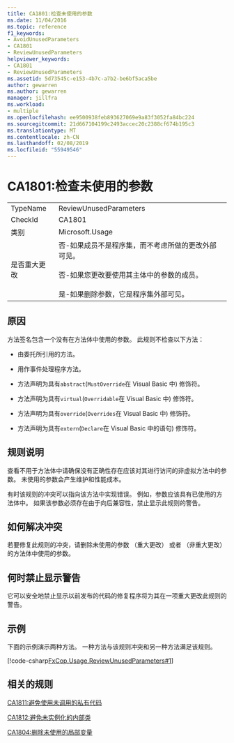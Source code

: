 ```yaml
---
title: CA1801:检查未使用的参数
ms.date: 11/04/2016
ms.topic: reference
f1_keywords:
- AvoidUnusedParameters
- CA1801
- ReviewUnusedParameters
helpviewer_keywords:
- CA1801
- ReviewUnusedParameters
ms.assetid: 5d73545c-e153-4b7c-a7b2-be6bf5aca5be
author: gewarren
ms.author: gewarren
manager: jillfra
ms.workload:
- multiple
ms.openlocfilehash: ee9500938feb893627069e9a83f3052fa84bc224
ms.sourcegitcommit: 21d667104199c2493accec20c2388cf674b195c3
ms.translationtype: MT
ms.contentlocale: zh-CN
ms.lasthandoff: 02/08/2019
ms.locfileid: "55949546"
---
```

# <a name="ca1801-review-unused-parameters"></a>CA1801:检查未使用的参数

|||
|-|-|
|TypeName|ReviewUnusedParameters|
|CheckId|CA1801|
|类别|Microsoft.Usage|
|是否重大更改|否-如果成员不是程序集，而不考虑所做的更改外部可见。<br /><br /> 否-如果您更改要使用其主体中的参数的成员。<br /><br /> 是-如果删除参数，它是程序集外部可见。|

## <a name="cause"></a>原因
 方法签名包含一个没有在方法体中使用的参数。 此规则不检查以下方法：

- 由委托所引用的方法。

- 用作事件处理程序方法。

- 方法声明为具有`abstract`(`MustOverride`在 Visual Basic 中) 修饰符。

- 方法声明为具有`virtual`(`Overridable`在 Visual Basic 中) 修饰符。

- 方法声明为具有`override`(`Overrides`在 Visual Basic 中) 修饰符。

- 方法声明为具有`extern`(`Declare`在 Visual Basic 中的语句) 修饰符。

## <a name="rule-description"></a>规则说明
 查看不用于方法体中请确保没有正确性存在应该对其进行访问的非虚拟方法中的参数。 未使用的参数会产生维护和性能成本。

 有时该规则的冲突可以指向该方法中实现错误。 例如，参数应该具有已使用的方法体中。 如果该参数必须存在由于向后兼容性，禁止显示此规则的警告。

## <a name="how-to-fix-violations"></a>如何解决冲突
 若要修复此规则的冲突，请删除未使用的参数 （重大更改） 或者 （非重大更改） 的方法体中使用的参数。

## <a name="when-to-suppress-warnings"></a>何时禁止显示警告
 它可以安全地禁止显示以前发布的代码的修复程序将为其在一项重大更改此规则的警告。

## <a name="example"></a>示例
 下面的示例演示两种方法。 一种方法与该规则冲突和另一种方法满足该规则。

 [!code-csharp[FxCop.Usage.ReviewUnusedParameters#1](../code-quality/codesnippet/CSharp/ca1801-review-unused-parameters_1.cs)]

## <a name="related-rules"></a>相关的规则
 [CA1811:避免使用未调用的私有代码](../code-quality/ca1811-avoid-uncalled-private-code.md)

 [CA1812:避免未实例化的内部类](../code-quality/ca1812-avoid-uninstantiated-internal-classes.md)

 [CA1804:删除未使用的局部变量](../code-quality/ca1804-remove-unused-locals.md)